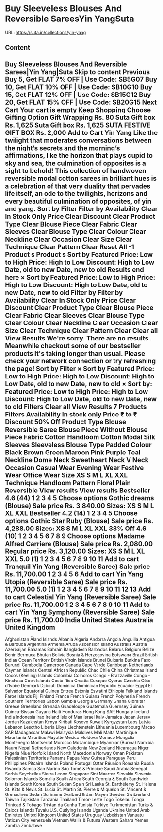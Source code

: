 # Buy Sleeveless Blouses And Reversible SareesYin YangSuta

URL: https://suta.in/collections/yin-yang

## Content

Buy Sleeveless Blouses And Reversible Sarees|Yin Yang|Suta
Skip to content
Previous
Buy 5, Get FLAT 7% OFF | Use Code: SB5G07
Buy 10, Get FLAT 10% OFF | Use Code: SB10G10
Buy 15, Get FLAT 12% OFF | Use Code: SB15G12
Buy 20, Get FLAT 15% OFF | Use Code: SB20G15
Next
Cart
Your cart is empty
Keep Shopping
Choose Gifting Option
Gift Wrapping
Rs. 80
Suta Gift box
Rs. 1,625
Suta Gift box
Rs. 1,625
SUTA FESTIVE GIFT BOX
Rs. 2,000
Add to Cart
Yin Yang
Like the twilight that moderates conversations between the night’s secrets and the morning’s affirmations, like the horizon that plays cupid to sky and sea, the culmination of opposites is a sight to behold! This collection of handwoven reversible modal cotton sarees in brilliant hues is a celebration of that very duality that pervades life itself, an ode to the twilights, horizons and every beautiful culmination of opposites, of yin and yang.
Sort by
Filter
Filter by
Availability
Clear
In Stock Only
Price
Clear
Discount
Clear
Product Type
Clear
Blouse Piece
Clear
Fabric
Clear
Sleeves
Clear
Blouse Type
Clear
Colour
Clear
Neckline
Clear
Occasion
Clear
Size
Clear
Technique
Clear
Pattern
Clear
Reset All
-1
Product
s
Product
s
Sort by
Featured
Price: Low to High
Price: High to Low
Discount: High to Low
Date, old to new
Date, new to old
Results end here
×
Sort by
Featured
Price: Low to High
Price: High to Low
Discount: High to Low
Date, old to new
Date, new to old
Filter by
Filter by
Availability
Clear
In Stock Only
Price
Clear
Discount
Clear
Product Type
Clear
Blouse Piece
Clear
Fabric
Clear
Sleeves
Clear
Blouse Type
Clear
Colour
Clear
Neckline
Clear
Occasion
Clear
Size
Clear
Technique
Clear
Pattern
Clear
Clear all
View Results
We're sorry. There are no results
.
Meanwhile checkout some of our bestseller products
It's taking longer than usual. Please check your network connection or try refreshing the page!
Sort by
Filter
×
Sort by
Featured
Price: Low to High
Price: High to Low
Discount: High to Low
Date, old to new
Date, new to old
×
Sort by:
Featured
Price: Low to High
Price: High to Low
Discount: High to Low
Date, old to new
Date, new to old
Filters
Clear all
View Results
7 Products
Filters
Availability
In stock only
Price
₹
to
₹
Discount
50% Off
Product Type
Blouse
Reversible Saree
Blouse Piece
Without Blouse Piece
Fabric
Cotton
Handloom Cotton
Modal
Silk
Sleeves
Sleeveless
Blouse Type
Padded
Colour
Black
Brown
Green
Maroon
Pink
Purple
Teal
Neckline
Dome Neck
Sweetheart Neck
V Neck
Occasion
Casual Wear
Evening Wear
Festive Wear
Office Wear
Size
XS
S
M
L
XL
XXL
Technique
Handloom
Pattern
Floral
Plain
Reversible
View results
View results
Bestseller
4.6
(44)
1
2
3
4
5
Choose options
Gothic dreams (Blouse)
Sale price
Rs. 3,840.00
Sizes:
XS
S
M
L
XL
XXL
Bestseller
4.2
(14)
1
2
3
4
5
Choose options
Gothic Star Ruby (Blouse)
Sale price
Rs. 4,288.00
Sizes:
XS
S
M
L
XL
XXL
33% Off
4.6
(10)
1
2
3
4
5
6
7
8
9
Choose options
Madame Alfred Carriere (Blouse)
Sale price
Rs. 2,080.00
Regular price
Rs. 3,120.00
Sizes:
XS
S
M
L
XL
XXL
5.0
(1)
1
2
3
4
5
6
7
8
9
10
11
Add to cart
Tranquil Yin Yang (Reversible Saree)
Sale price
Rs. 11,700.00
1
2
3
4
5
6
Add to cart
Yin Yang Utopia (Reversible Saree)
Sale price
Rs. 11,700.00
5.0
(1)
1
2
3
4
5
6
7
8
9
10
11
12
13
Add to cart
Celestial Yin Yang (Reversible Saree)
Sale price
Rs. 11,700.00
1
2
3
4
5
6
7
8
9
10
11
Add to cart
Yin Yang Symphony (Reversible Saree)
Sale price
Rs. 11,700.00
India
United States
Australia
United Kingdom
---
Afghanistan
Åland Islands
Albania
Algeria
Andorra
Angola
Anguilla
Antigua & Barbuda
Argentina
Armenia
Aruba
Ascension Island
Australia
Austria
Azerbaijan
Bahamas
Bahrain
Bangladesh
Barbados
Belarus
Belgium
Belize
Benin
Bermuda
Bhutan
Bolivia
Bosnia & Herzegovina
Botswana
Brazil
British Indian Ocean Territory
British Virgin Islands
Brunei
Bulgaria
Burkina Faso
Burundi
Cambodia
Cameroon
Canada
Cape Verde
Caribbean Netherlands
Cayman Islands
Central African Republic
Chad
Chile
China
Christmas Island
Cocos (Keeling) Islands
Colombia
Comoros
Congo - Brazzaville
Congo - Kinshasa
Cook Islands
Costa Rica
Croatia
Curaçao
Cyprus
Czechia
Côte d’Ivoire
Denmark
Djibouti
Dominica
Dominican Republic
Ecuador
Egypt
El Salvador
Equatorial Guinea
Eritrea
Estonia
Eswatini
Ethiopia
Falkland Islands
Faroe Islands
Fiji
Finland
France
French Guiana
French Polynesia
French Southern Territories
Gabon
Gambia
Georgia
Germany
Ghana
Gibraltar
Greece
Greenland
Grenada
Guadeloupe
Guatemala
Guernsey
Guinea
Guinea-Bissau
Guyana
Haiti
Honduras
Hong Kong SAR
Hungary
Iceland
India
Indonesia
Iraq
Ireland
Isle of Man
Israel
Italy
Jamaica
Japan
Jersey
Jordan
Kazakhstan
Kenya
Kiribati
Kosovo
Kuwait
Kyrgyzstan
Laos
Latvia
Lebanon
Lesotho
Liberia
Libya
Liechtenstein
Lithuania
Luxembourg
Macao SAR
Madagascar
Malawi
Malaysia
Maldives
Mali
Malta
Martinique
Mauritania
Mauritius
Mayotte
Mexico
Moldova
Monaco
Mongolia
Montenegro
Montserrat
Morocco
Mozambique
Myanmar (Burma)
Namibia
Nauru
Nepal
Netherlands
New Caledonia
New Zealand
Nicaragua
Niger
Nigeria
Niue
Norfolk Island
North Macedonia
Norway
Oman
Pakistan
Palestinian Territories
Panama
Papua New Guinea
Paraguay
Peru
Philippines
Pitcairn Islands
Poland
Portugal
Qatar
Réunion
Romania
Russia
Rwanda
Samoa
San Marino
São Tomé & Príncipe
Saudi Arabia
Senegal
Serbia
Seychelles
Sierra Leone
Singapore
Sint Maarten
Slovakia
Slovenia
Solomon Islands
Somalia
South Africa
South Georgia & South Sandwich Islands
South Korea
South Sudan
Spain
Sri Lanka
St. Barthélemy
St. Helena
St. Kitts & Nevis
St. Lucia
St. Martin
St. Pierre & Miquelon
St. Vincent & Grenadines
Sudan
Suriname
Svalbard & Jan Mayen
Sweden
Switzerland
Taiwan
Tajikistan
Tanzania
Thailand
Timor-Leste
Togo
Tokelau
Tonga
Trinidad & Tobago
Tristan da Cunha
Tunisia
Türkiye
Turkmenistan
Turks & Caicos Islands
Tuvalu
U.S. Outlying Islands
Uganda
Ukraine
United Arab Emirates
United Kingdom
United States
Uruguay
Uzbekistan
Vanuatu
Vatican City
Venezuela
Vietnam
Wallis & Futuna
Western Sahara
Yemen
Zambia
Zimbabwe